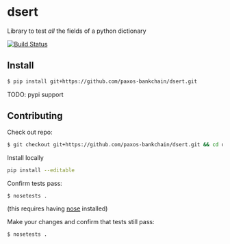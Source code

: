 # dsert

Library to test *all* the fields of a python dictionary

[![Build Status](https://travis-ci.org/paxos-bankchain/dsert.svg?branch=master)](https://travis-ci.org/paxos-bankchain/dsert)

## Install

```bash
$ pip install git+https://github.com/paxos-bankchain/dsert.git
```

TODO: pypi support


## Contributing

Check out repo:
```bash
$ git checkout git+https://github.com/paxos-bankchain/dsert.git && cd dsert
```

Install locally
```bash
pip install --editable
```

Confirm tests pass:
```
$ nosetests .
```
(this requires having [nose](http://nose.readthedocs.io/en/latest/]) installed)

Make your changes and confirm that tests still pass:
```
$ nosetests .
```

